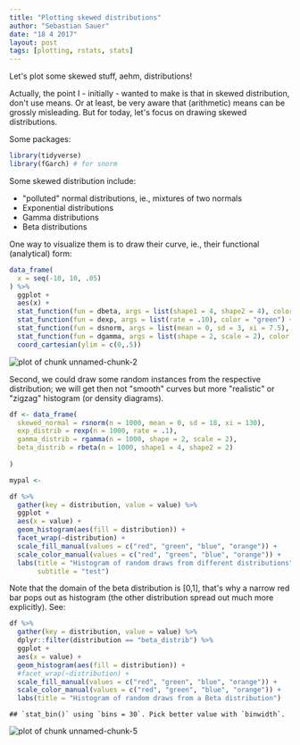 ```yaml
---
title: "Plotting skewed distributions"
author: "Sebastian Sauer"
date: "18 4 2017"
layout: post
tags: [plotting, rstats, stats]
---
```



Let's plot some skewed stuff, aehm, distributions!

Actually, the point I - initially - wanted to make is that in skewed distribution, don't use means. Or at least, be very aware that (arithmetic) means can be grossly misleading. But for today, let's focus on drawing skewed distributions.

Some packages:

```r
library(tidyverse)
library(fGarch) # for snorm
```


Some skewed distribution include:

- "polluted" normal distributions, ie., mixtures of two normals
- Exponential distributions
- Gamma distributions
- Beta distributions


One way to visualize them is to draw their curve, ie., their functional (analytical) form:





```r
data_frame(
  x = seq(-10, 10, .05)
) %>% 
  ggplot +
  aes(x) +
  stat_function(fun = dbeta, args = list(shape1 = 4, shape2 = 4), color = "red") +
  stat_function(fun = dexp, args = list(rate = .10), color = "green") +
  stat_function(fun = dsnorm, args = list(mean = 0, sd = 3, xi = 7.5), color = "blue") +
  stat_function(fun = dgamma, args = list(shape = 2, scale = 2), color = "orange") +
  coord_cartesian(ylim = c(0,.5))
```

![plot of chunk unnamed-chunk-2](https://sebastiansauer.github.io/images/2017-04-19/figure/unnamed-chunk-2-1.png)


Second, we could draw some random instances from the respective distribution; we will get then not "smooth" curves but more "realistic" or "zigzag" histogram (or density diagrams).



```r
df <- data_frame(
  skewed_normal = rsnorm(n = 1000, mean = 0, sd = 18, xi = 130),
  exp_distrib = rexp(n = 1000, rate = .1),
  gamma_distrib = rgamma(n = 1000, shape = 2, scale = 2),
  beta_distrib = rbeta(n = 1000, shape1 = 4, shape2 = 2)
  
)
```


```r
mypal <- 

df %>% 
  gather(key = distribution, value = value) %>% 
  ggplot +
  aes(x = value) +
  geom_histogram(aes(fill = distribution)) +
  facet_wrap(~distribution) +
  scale_fill_manual(values = c("red", "green", "blue", "orange")) +
  scale_color_manual(values = c("red", "green", "blue", "orange")) +
  labs(title = "Histogram of random draws from different distributions",
       subtitle = "test")
```


Note that the domain of the beta distribution is [0,1], that's why a narrow red bar pops out as histogram (the other distribution spread out much more explicitly). See:


```r
df %>% 
  gather(key = distribution, value = value) %>% 
  dplyr::filter(distribution == "beta_distrib") %>% 
  ggplot +
  aes(x = value) +
  geom_histogram(aes(fill = distribution)) +
  #facet_wrap(~distribution) +
  scale_fill_manual(values = c("red", "green", "blue", "orange")) +
  scale_color_manual(values = c("red", "green", "blue", "orange")) +
  labs(title = "Histogram of random draws from a Beta distribution")
```

```
## `stat_bin()` using `bins = 30`. Pick better value with `binwidth`.
```

![plot of chunk unnamed-chunk-5](https://sebastiansauer.github.io/images/2017-04-19/figure/unnamed-chunk-5-1.png)

